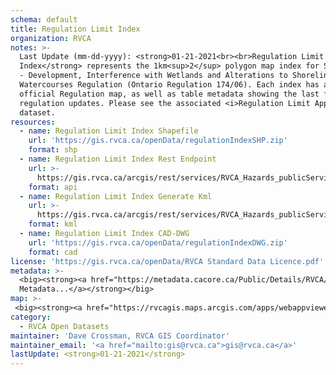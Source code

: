 ```yaml
---
schema: default
title: Regulation Limit Index
organization: RVCA
notes: >-
  Last Update (mm-dd-yyyy): <strong>01-21-2021<br><br>Regulation Limit
  Index</strong> represents the 1km<sup>2</sup> polygon map index for Section 28
  - Development, Interference with Wetlands and Alterations to Shorelines and
  Watercourses Regulation (Ontario Regulation 174/06). Each index has an
  official Regulation map, as well as table metadata showing the last five
  regulation updates. Please see the associated <i>Regulation Limit Approved</i>
  dataset.
resources:
  - name: Regulation Limit Index Shapefile
    url: 'https://gis.rvca.ca/openData/regulationIndexSHP.zip'
    format: shp
  - name: Regulation Limit Index Rest Endpoint
    url: >-
      https://gis.rvca.ca/arcgis/rest/services/RVCA_Hazards_publicService/MapServer/0
    format: api
  - name: Regulation Limit Index Generate Kml
    url: >-
      https://gis.rvca.ca/arcgis/rest/services/RVCA_Hazards_publicService/MapServer/generateKml
    format: kml
  - name: Regulation Limit Index CAD-DWG
    url: 'https://gis.rvca.ca/openData/regulationIndexDWG.zip'
    format: cad
license: 'https://gis.rvca.ca/openData/RVCA Standard Data Licence.pdf'
metadata: >-
  <big><strong><a href="https://metadata.cacore.ca/Public/Details/RVCA/id=854">View    
  Metadata...</a></strong></big>
map: >- 
 <big><strong><a href="https://rvcagis.maps.arcgis.com/apps/webappviewer/index.html?id=2245400261414423bc883126376be546">View Map...</a></strong></big>
category:
  - RVCA Open Datasets
maintainer: 'Dave Crossman, RVCA GIS Coordinator'
maintainer_email: '<a href="mailto:gis@rvca.ca">gis@rvca.ca</a>'
lastUpdate: <strong>01-21-2021</strong>
---
```

